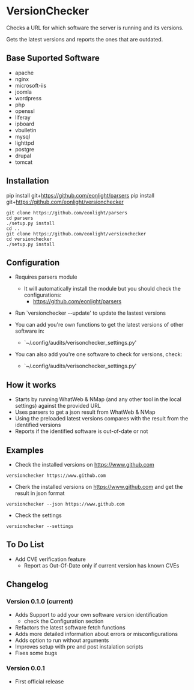 # VersionChecker
Checks a URL for which software the server is running and its versions.

Gets the latest versions and reports the ones that are outdated.

## Base Suported Software

* apache
* nginx
* microsoft-iis
* joomla
* wordpress
* php
* openssl
* liferay
* ipboard
* vbulletin
* mysql
* lighttpd
* postgre
* drupal
* tomcat

## Installation

pip install git+https://github.com/eonlight/parsers
pip install git+https://github.com/eonlight/versionchecker

```
git clone https://github.com/eonlight/parsers
cd parsers
./setup.py install
cd ..
git clone https://github.com/eonlight/versionchecker
cd versionchecker
./setup.py install
```

## Configuration

* Requires parsers module
    * It will automatically install the module but you should check the configurations:
        * https://github.com/eonlight/parsers

* Run `versionchecker --update' to update the lastest versions

* You can add you're own functions to get the latest versions of other software in:
    * `~/.config/audits/verisonchecker_settings.py'

* You can also add you're one software to check for versions, check:
    * `~/.config/audits/verisonchecker_settings.py'

## How it works

* Starts by running WhatWeb & NMap (and any other tool in the local settings) against the provided URL
* Uses parsers to get a json result from WhatWeb & NMap
* Using the preloaded latest versions compares with the result from the identified versions
* Reports if the identified software is out-of-date or not

## Examples

* Check the installed versions on https://www.github.com
```
versionchecker https://www.github.com
```

* Cherk the installed versions on https://www.github.com and get the result in json format
```
versionchecker --json https://www.github.com
```

* Check the settings
```
versionchecker --settings
```

## To Do List

* Add CVE verification feature
    * Report as Out-Of-Date only if current version has known CVEs

## Changelog

### Version 0.1.0 (current)

* Adds Support to add your own software version identification
    * check the Configuration section
* Refactors the latest software fetch functions
* Adds more detailed information about errors or misconfigurations
* Adds option to run without arguments
* Improves setup with pre and post instalation scripts
* Fixes some bugs

### Version 0.0.1

* First official release
